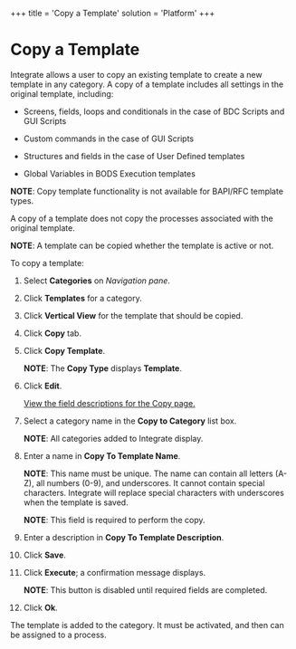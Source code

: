+++
title = 'Copy a Template'
solution = 'Platform'
+++

# Copy a Template

Integrate allows a user to copy an existing template to create a new
template in any category. A copy of a template includes all settings in
the original template, including:

  - Screens, fields, loops and conditionals in the case of BDC Scripts
    and GUI Scripts

  - Custom commands in the case of GUI Scripts

  - Structures and fields in the case of User Defined templates

  - Global Variables in BODS Execution templates

**NOTE**: Copy template functionality is not available for BAPI/RFC
template types.

A copy of a template does not copy the processes associated with the
original template.

**NOTE**: A template can be copied whether the template is active or
not.

To copy a template:

1.  Select **Categories** on *Navigation pane*.

2.  Click **Templates** for a category.

3.  Click **Vertical View** for the template that should be copied.

4.  Click **Copy** tab.

5.  Click <span style="font-weight: bold;">Copy Template</span>.
    
    **NOTE**: The **Copy Type** displays **Template**.

6.  Click **Edit**.
    
    [View the field descriptions for the Copy
    page.](../Page_Desc/Copy.htm)

7.  Select a category name in the **Copy to Category** list box.
    
    **NOTE**: All categories added to Integrate display.

8.  Enter a name in <span style="font-weight: bold;">Copy To Template
    Name</span>.
    
    **NOTE**: This name must be unique. The name can contain all letters
    (A-Z), all numbers (0-9), and underscores. It cannot contain special
    characters. Integrate will replace special characters with
    underscores when the template is saved.
    
    <span style="font-weight: bold;">NOTE</span>: This field is required
    to perform the copy.

9.  Enter a description in <span style="font-weight: bold;">Copy To
    Template Description</span>.

10. Click **Save**.

11. Click **Execute**; a confirmation message displays.
    
    <span style="font-weight: bold;">NOTE</span>: This button is
    disabled until required fields are completed.

12. Click **Ok**.

The template is added to the category. It must be activated, and then
can be assigned to a process.
